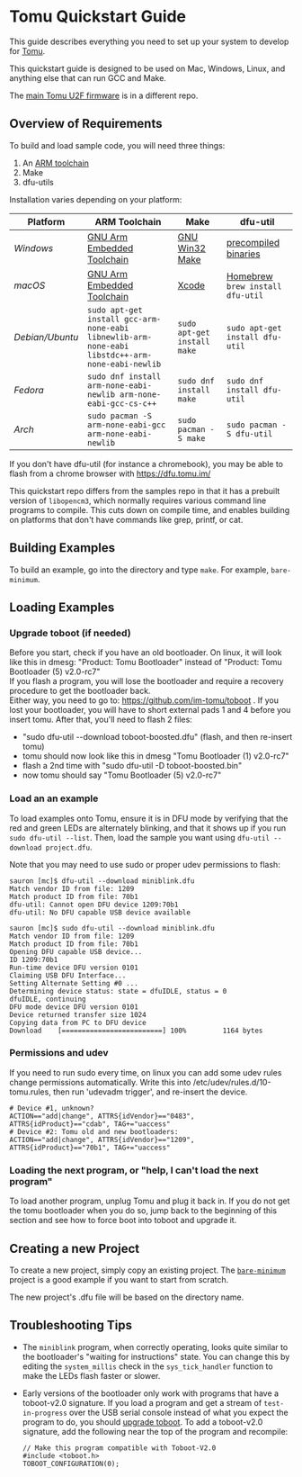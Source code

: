 # Tomu Quickstart Guide

This guide describes everything you need to set up your system to develop for [Tomu](https://tomu.im/).

This quickstart guide is designed to be used on Mac, Windows, Linux, and anything else that can run GCC and Make.

The [main Tomu U2F firmware](https://github.com/im-tomu/chopstx/tree/efm32/u2f) is in a different repo.

## Overview of Requirements

To build and load sample code, you will need three things:

1. An [ARM toolchain](https://developer.arm.com/open-source/gnu-toolchain/gnu-rm)
1. Make
1. dfu-utils

Installation varies depending on your platform:

Platform   | ARM Toolchain  | Make  | dfu-util
---------- | -------------- | ----- | ----------
*Windows*    | [GNU Arm Embedded Toolchain](https://developer.arm.com/open-source/gnu-toolchain/gnu-rm/downloads) | [GNU Win32 Make](http://gnuwin32.sourceforge.net/packages/make.htm) | [precompiled binaries](http://dfu-util.sourceforge.net/releases/dfu-util-0.8-binaries/win32-mingw32/)
*macOS*      | [GNU Arm Embedded Toolchain](https://developer.arm.com/open-source/gnu-toolchain/gnu-rm/downloads) | [Xcode](https://itunes.apple.com/us/app/xcode/id497799835) | [Homebrew](https://brew.sh/) `brew install dfu-util`
*Debian/Ubuntu* | `sudo apt-get install gcc-arm-none-eabi libnewlib-arm-none-eabi libstdc++-arm-none-eabi-newlib` | `sudo apt-get install make` | `sudo apt-get install dfu-util`
*Fedora* | `sudo dnf install arm-none-eabi-newlib arm-none-eabi-gcc-cs-c++` | `sudo dnf install make` | `sudo dnf install dfu-util`
*Arch* | `sudo pacman -S arm-none-eabi-gcc arm-none-eabi-newlib` | `sudo pacman -S make` | `sudo pacman -S dfu-util`

If you don't have dfu-util (for instance a chromebook), you may be able to flash from a chrome browser with https://dfu.tomu.im/ 

This quickstart repo differs from the samples repo in that it has a prebuilt version of `libopencm3`, which normally requires various command line programs to compile.  This cuts down on compile time, and enables building on platforms that don't have commands like grep, printf, or cat.

## Building Examples

To build an example, go into the directory and type `make`. For example, `bare-minimum`.

## Loading Examples

### Upgrade toboot (if needed)
Before you start, check if you have an old bootloader. On linux, it will look like this in dmesg:
"Product: Tomu Bootloader" instead of "Product: Tomu Bootloader (5) v2.0-rc7"  
If you flash a program, you will lose the bootloader and require a recovery procedure to get the bootloader back.  
Either way, you need to go to: https://github.com/im-tomu/toboot . If you lost your bootloader, you will have to
short external pads 1 and 4 before you insert tomu. After that, you'll need to flash 2 files:
* "sudo dfu-util --download toboot-boosted.dfu" (flash, and then re-insert tomu)
* tomu should now look like this in dmesg "Tomu Bootloader (1) v2.0-rc7"
* flash a 2nd time with "sudo dfu-util -D toboot-boosted.bin"
* now tomu should say "Tomu Bootloader (5) v2.0-rc7"

### Load an an example
To load examples onto Tomu, ensure it is in DFU mode by verifying that the red and green LEDs are alternately blinking, and that it shows up if you run `sudo dfu-util --list`.  Then, load the sample you want using `dfu-util --download project.dfu`.

Note that you may need to use sudo or proper udev permissions to flash:
```
sauron [mc]$ dfu-util --download miniblink.dfu
Match vendor ID from file: 1209
Match product ID from file: 70b1
dfu-util: Cannot open DFU device 1209:70b1
dfu-util: No DFU capable USB device available

sauron [mc]$ sudo dfu-util --download miniblink.dfu
Match vendor ID from file: 1209
Match product ID from file: 70b1
Opening DFU capable USB device...
ID 1209:70b1
Run-time device DFU version 0101
Claiming USB DFU Interface...
Setting Alternate Setting #0 ...
Determining device status: state = dfuIDLE, status = 0
dfuIDLE, continuing
DFU mode device DFU version 0101
Device returned transfer size 1024
Copying data from PC to DFU device
Download	[=========================] 100%         1164 bytes
```

### Permissions and udev
If you need to run sudo every time, on linux you can add some udev rules change permissions automatically.
Write this into /etc/udev/rules.d/10-tomu.rules, then run 'udevadm trigger', and re-insert the device.
```
# Device #1, unknown?
ACTION=="add|change", ATTRS{idVendor}=="0483", ATTRS{idProduct}=="cdab", TAG+="uaccess"
# Device #2: Tomu old and new bootloaders:
ACTION=="add|change", ATTRS{idVendor}=="1209", ATTRS{idProduct}=="70b1", TAG+="uaccess"
```

### Loading the next program, or "help, I can't load the next program"
To load another program, unplug Tomu and plug it back in.  If you do not get the tomu bootloader when you do so,
jump back to the beginning of this section and see how to force boot into toboot and upgrade it.

## Creating a new Project

To create a new project, simply copy an existing project.  The [`bare-minimum`](./bare-minimum) project is a good example if you want to start from scratch.

The new project's .dfu file will be based on the directory name.

## Troubleshooting Tips

* The `miniblink` program, when correctly operating, looks quite similar to the bootloader's "waiting for instructions" state. You can change this by editing the `system_millis` check in the `sys_tick_handler` function to make the LEDs flash faster or slower.

* Early versions of the bootloader only work with programs that have a toboot-v2.0 signature.  If you load a program and get a stream of `test-in-progress` over the USB serial console instead of what you expect the program to do, you should [upgrade toboot](https://github.com/im-tomu/tomu-bootloader#installing-or-upgrading-toboot).  To add a toboot-v2.0 signature, add the following near the top of the program and recompile:
  ```
  // Make this program compatible with Toboot-V2.0
  #include <toboot.h>
  TOBOOT_CONFIGURATION(0);
  ```

